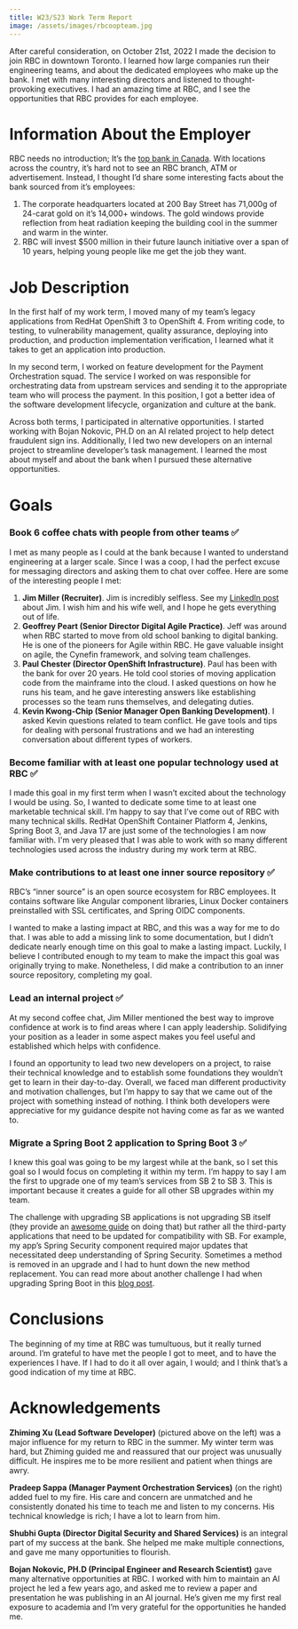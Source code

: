 ```yaml
---
title: W23/S23 Work Term Report
image: /assets/images/rbcoopteam.jpg
---
```


After careful consideration, on October 21st, 2022 I made the decision to join RBC in downtown Toronto. I learned how large companies run their engineering teams, and about the dedicated employees who make up the bank. I met with many interesting directors and listened to thought-provoking executives. I had an amazing time at RBC, and I see the opportunities that RBC provides for each employee.

# Information About the Employer

RBC needs no introduction; It’s the [top bank in Canada](https://www.investopedia.com/terms/b/bigfivebanks.asp). With locations across the country, it’s hard not to see an RBC branch, ATM or advertisement. Instead, I thought I’d share some interesting facts about the bank sourced from it’s employees:

1. The corporate headquarters located at 200 Bay Street has 71,000g of 24-carat gold on it’s 14,000+ windows. The gold windows provide reflection from heat radiation keeping the building cool in the summer and warm in the winter.
2. RBC will invest $500 million in their future launch initiative over a span of 10 years, helping young people like me get the job they want.

# Job Description

In the first half of my work term, I moved many of my team’s legacy applications from RedHat OpenShift 3 to OpenShift 4. From writing code, to testing, to vulnerability management, quality assurance, deploying into production, and production implementation verification, I learned what it takes to get an application into production.

In my second term, I worked on feature development for the Payment Orchestration squad. The service I worked on was responsible for orchestrating data from upstream services and sending it to the appropriate team who will process the payment. In this position, I got a better idea of the software development lifecycle, organization and culture at the bank.

Across both terms, I participated in alternative opportunities. I started working with Bojan Nokovic, PH.D on an AI related project to help detect fraudulent sign ins. Additionally, I led two new developers on an internal project to streamline developer’s task management. I learned the most about myself and about the bank when I pursued these alternative opportunities.

# Goals

### Book 6 coffee chats with people from other teams ✅

I met as many people as I could at the bank because I wanted to understand engineering at a larger scale. Since I was a coop, I had the perfect excuse for messaging directors and asking them to chat over coffee. Here are some of the interesting people I met:

1. **Jim Miller (Recruiter)**. Jim is incredibly selfless. See my [LinkedIn post](https://www.linkedin.com/posts/ryansheppardd_shoutout-to-jim-miller-whom-i-met-through-activity-7047312978467061760-sbb-?utm_source=share&utm_medium=member_desktop) about Jim. I wish him and his wife well, and I hope he gets everything out of life.
2. **Geoffrey Peart (Senior Director Digital Agile Practice)**. Jeff was around when RBC started to move from old school banking to digital banking. He is one of the pioneers for Agile within RBC. He gave valuable insight on agile, the Cynefin framework, and solving team challenges.
3. **Paul Chester (Director OpenShift Infrastructure)**. Paul has been with the bank for over 20 years. He told cool stories of moving application code from the mainframe into the cloud. I asked questions on how he runs his team, and he gave interesting answers like establishing processes so the team runs themselves, and delegating duties.
4. **Kevin Kwong-Chip (Senior Manager Open Banking Development)**. I asked Kevin questions related to team conflict. He gave tools and tips for dealing with personal frustrations and we had an interesting conversation about different types of workers.

### Become familiar with at least one popular technology used at RBC ✅

I made this goal in my first term when I wasn’t excited about the technology I would be using. So, I wanted to dedicate some time to at least one marketable technical skill. I’m happy to say that I’ve come out of RBC with many technical skills. RedHat OpenShift Container Platform 4, Jenkins, Spring Boot 3, and Java 17 are just some of the technologies I am now familiar with. I'm very pleased that I was able to work with so many different technologies used across the industry during my work term at RBC.

### Make contributions to at least one inner source repository ✅

RBC’s “inner source” is an open source ecosystem for RBC employees. It contains software like Angular component libraries, Linux Docker containers preinstalled with SSL certificates, and Spring OIDC components.

I wanted to make a lasting impact at RBC, and this was a way for me to do that. I was able to add a missing link to some documentation, but I didn’t dedicate nearly enough time on this goal to make a lasting impact. Luckily, I believe I contributed enough to my team to make the impact this goal was originally trying to make. Nonetheless, I did make a contribution to an inner source repository, completing my goal.

### Lead an internal project ✅

At my second coffee chat, Jim Miller mentioned the best way to improve confidence at work is to find areas where I can apply leadership. Solidifying your position as a leader in some aspect makes you feel useful and established which helps with confidence.

I found an opportunity to lead two new developers on a project, to raise their technical knowledge and to establish some foundations they wouldn’t get to learn in their day-to-day. Overall, we faced man different productivity and motivation challenges, but I’m happy to say that we came out of the project with something instead of nothing. I think both developers were appreciative for my guidance despite not having come as far as we wanted to.

### Migrate a Spring Boot 2 application to Spring Boot 3 ✅

I knew this goal was going to be my largest while at the bank, so I set this goal so I would focus on completing it within my term. I’m happy to say I am the first to upgrade one of my team’s services from SB 2 to SB 3. This is important because it creates a guide for all other SB upgrades within my team.

The challenge with upgrading SB applications is not upgrading SB itself (they provide an [awesome guide](https://github.com/spring-projects/spring-boot/wiki/Spring-Boot-3.0-Release-Notes) on doing that) but rather all the third-party applications that need to be updated for compatibility with SB. For example, my app’s Spring Security component required major updates that necessitated deep understanding of Spring Security. Sometimes a method is removed in an upgrade and I had to hunt down the new method replacement. You can read more about another challenge I had when upgrading Spring Boot in this [blog post](https://ryansheppard.tech/2023/08/02/a-case-study-on-managing-multiple-release-versions.html).

# Conclusions

The beginning of my time at RBC was tumultuous, but it really turned around. I’m grateful to have met the people I got to meet, and to have the experiences I have. If I had to do it all over again, I would; and I think that’s a good indication of my time at RBC.

# Acknowledgements

**Zhiming Xu (Lead Software Developer)** (pictured above on the left) was a major influence for my return to RBC in the summer. My winter term was hard, but Zhiming guided me and reassured that our project was unusually difficult. He inspires me to be more resilient and patient when things are awry.

**Pradeep Sappa (Manager Payment Orchestration Services)** (on the right) added fuel to my fire. His care and concern are unmatched and he consistently donated his time to teach me and listen to my concerns. His technical knowledge is rich; I have a lot to learn from him.

**Shubhi Gupta (Director Digital Security and Shared Services)** is an integral part of my success at the bank. She helped me make multiple connections, and gave me many opportunities to flourish.

**Bojan Nokovic, PH.D (Principal Engineer and Research Scientist)** gave many alternative opportunities at RBC. I worked with him to maintain an AI project he led a few years ago, and asked me to review a paper and presentation he was publishing in an AI journal. He’s given me my first real exposure to academia and I’m very grateful for the opportunities he handed me.
